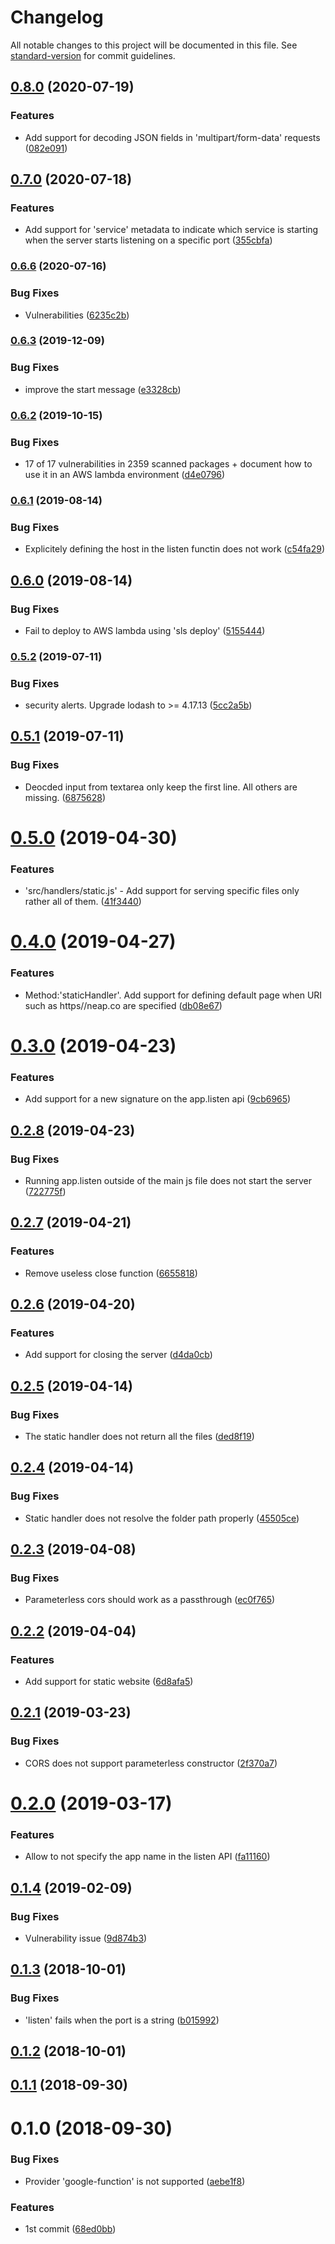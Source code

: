 # Changelog

All notable changes to this project will be documented in this file. See [standard-version](https://github.com/conventional-changelog/standard-version) for commit guidelines.

## [0.8.0](https://github.com/neapjs/funky/compare/v0.7.0...v0.8.0) (2020-07-19)


### Features

* Add support for decoding JSON fields in 'multipart/form-data' requests ([082e091](https://github.com/neapjs/funky/commit/082e09164a9f740270174d9425852e9a3a1686d4))

## [0.7.0](https://github.com/neapjs/funky/compare/v0.6.6...v0.7.0) (2020-07-18)


### Features

* Add support for 'service' metadata to indicate which service is starting when the server starts listening on a specific port ([355cbfa](https://github.com/neapjs/funky/commit/355cbfab6931e42ff1cb3f6dfe9a7353f2b3f12f))

### [0.6.6](https://github.com/neapjs/funky/compare/v0.6.3...v0.6.6) (2020-07-16)


### Bug Fixes

* Vulnerabilities ([6235c2b](https://github.com/neapjs/funky/commit/6235c2b897074ddeb39f9d3ac8282a6229e9649c))

### [0.6.3](https://github.com/neapjs/funky/compare/v0.6.2...v0.6.3) (2019-12-09)


### Bug Fixes

* improve the start message ([e3328cb](https://github.com/neapjs/funky/commit/e3328cb))



### [0.6.2](https://github.com/neapjs/funky/compare/v0.6.1...v0.6.2) (2019-10-15)


### Bug Fixes

* 17 of 17 vulnerabilities in 2359 scanned packages + document how to use it in an AWS lambda environment ([d4e0796](https://github.com/neapjs/funky/commit/d4e0796))



### [0.6.1](https://github.com/neapjs/funky/compare/v0.6.0...v0.6.1) (2019-08-14)


### Bug Fixes

* Explicitely defining the host in the listen functin does not work ([c54fa29](https://github.com/neapjs/funky/commit/c54fa29))



## [0.6.0](https://github.com/neapjs/funky/compare/v0.5.2...v0.6.0) (2019-08-14)


### Bug Fixes

* Fail to deploy to AWS lambda using 'sls deploy' ([5155444](https://github.com/neapjs/funky/commit/5155444))



### [0.5.2](https://github.com/neapjs/funky/compare/v0.5.1...v0.5.2) (2019-07-11)


### Bug Fixes

* security alerts. Upgrade lodash to >= 4.17.13 ([5cc2a5b](https://github.com/neapjs/funky/commit/5cc2a5b))



<a name="0.5.1"></a>
## [0.5.1](https://github.com/neapjs/funky/compare/v0.5.0...v0.5.1) (2019-07-11)


### Bug Fixes

* Deocded input from textarea only keep the first line. All others are missing. ([6875628](https://github.com/neapjs/funky/commit/6875628))



<a name="0.5.0"></a>
# [0.5.0](https://github.com/neapjs/funky/compare/v0.4.0...v0.5.0) (2019-04-30)


### Features

* 'src/handlers/static.js' - Add support for serving specific files only rather all of them. ([41f3440](https://github.com/neapjs/funky/commit/41f3440))



<a name="0.4.0"></a>
# [0.4.0](https://github.com/neapjs/funky/compare/v0.3.0...v0.4.0) (2019-04-27)


### Features

* Method:'staticHandler'. Add support for defining default page when URI such as https//neap.co are specified ([db08e67](https://github.com/neapjs/funky/commit/db08e67))



<a name="0.3.0"></a>
# [0.3.0](https://github.com/neapjs/funky/compare/v0.2.8...v0.3.0) (2019-04-23)


### Features

* Add support for a new signature on the app.listen api ([9cb6965](https://github.com/neapjs/funky/commit/9cb6965))



<a name="0.2.8"></a>
## [0.2.8](https://github.com/neapjs/funky/compare/v0.2.7...v0.2.8) (2019-04-23)


### Bug Fixes

* Running app.listen outside of the main js file does not start the server ([722775f](https://github.com/neapjs/funky/commit/722775f))



<a name="0.2.7"></a>
## [0.2.7](https://github.com/neapjs/funky/compare/v0.2.6...v0.2.7) (2019-04-21)


### Features

* Remove useless close function ([6655818](https://github.com/neapjs/funky/commit/6655818))



<a name="0.2.6"></a>
## [0.2.6](https://github.com/neapjs/funky/compare/v0.2.5...v0.2.6) (2019-04-20)


### Features

* Add support for closing the server ([d4da0cb](https://github.com/neapjs/funky/commit/d4da0cb))



<a name="0.2.5"></a>
## [0.2.5](https://github.com/neapjs/funky/compare/v0.2.4...v0.2.5) (2019-04-14)


### Bug Fixes

* The static handler does not return all the files ([ded8f19](https://github.com/neapjs/funky/commit/ded8f19))



<a name="0.2.4"></a>
## [0.2.4](https://github.com/neapjs/funky/compare/v0.2.3...v0.2.4) (2019-04-14)


### Bug Fixes

* Static handler does not resolve the folder path properly ([45505ce](https://github.com/neapjs/funky/commit/45505ce))



<a name="0.2.3"></a>
## [0.2.3](https://github.com/neapjs/funky/compare/v0.2.2...v0.2.3) (2019-04-08)


### Bug Fixes

* Parameterless cors should work as a passthrough ([ec0f765](https://github.com/neapjs/funky/commit/ec0f765))



<a name="0.2.2"></a>
## [0.2.2](https://github.com/neapjs/funky/compare/v0.2.1...v0.2.2) (2019-04-04)


### Features

* Add support for static website ([6d8afa5](https://github.com/neapjs/funky/commit/6d8afa5))



<a name="0.2.1"></a>
## [0.2.1](https://github.com/neapjs/funky/compare/v0.2.0...v0.2.1) (2019-03-23)


### Bug Fixes

* CORS does not support parameterless constructor ([2f370a7](https://github.com/neapjs/funky/commit/2f370a7))



<a name="0.2.0"></a>
# [0.2.0](https://github.com/neapjs/funky/compare/v0.1.4...v0.2.0) (2019-03-17)


### Features

* Allow to not specify the app name in the listen API ([fa11160](https://github.com/neapjs/funky/commit/fa11160))



<a name="0.1.4"></a>
## [0.1.4](https://github.com/neapjs/funky/compare/v0.1.3...v0.1.4) (2019-02-09)


### Bug Fixes

* Vulnerability issue ([9d874b3](https://github.com/neapjs/funky/commit/9d874b3))



<a name="0.1.3"></a>
## [0.1.3](https://github.com/neapjs/funky/compare/v0.1.2...v0.1.3) (2018-10-01)


### Bug Fixes

* 'listen' fails when the port is a string ([b015992](https://github.com/neapjs/funky/commit/b015992))



<a name="0.1.2"></a>
## [0.1.2](https://github.com/neapjs/funky/compare/v0.1.1...v0.1.2) (2018-10-01)



<a name="0.1.1"></a>
## [0.1.1](https://github.com/neapjs/funky/compare/v0.1.0...v0.1.1) (2018-09-30)



<a name="0.1.0"></a>
# 0.1.0 (2018-09-30)


### Bug Fixes

* Provider 'google-function' is not supported ([aebe1f8](https://github.com/neapjs/funky/commit/aebe1f8))


### Features

* 1st commit ([68ed0bb](https://github.com/neapjs/funky/commit/68ed0bb))
